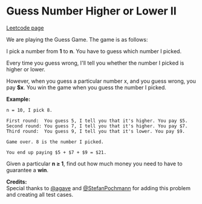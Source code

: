 # Guess Number Higher or Lower II
[Leetcode page](https://leetcode.com/problems/guess-number-higher-or-lower-ii/description)

We are playing the Guess Game. The game is as follows:

I pick a number from **1** to **n**. You have to guess which number I picked.

Every time you guess wrong, I'll tell you whether the number I picked is
higher or lower.

However, when you guess a particular number x, and you guess wrong, you pay
**$x**. You win the game when you guess the number I picked.

**Example:**

    
    
    n = 10, I pick 8.
    
    First round:  You guess 5, I tell you that it's higher. You pay $5.
    Second round: You guess 7, I tell you that it's higher. You pay $7.
    Third round:  You guess 9, I tell you that it's lower. You pay $9.
    
    Game over. 8 is the number I picked.
    
    You end up paying $5 + $7 + $9 = $21.
    

Given a particular **n ≥ 1**, find out how much money you need to have to
guarantee a **win**.

**Credits:**  
Special thanks to [@agave](https://leetcode.com/agave/) and
[@StefanPochmann](https://leetcode.com/stefanpochmann/) for adding this
problem and creating all test cases.

